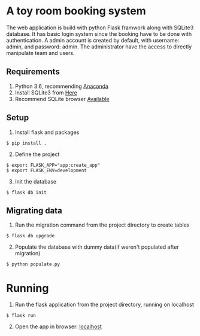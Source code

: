 A toy room booking system
=====
The web application is build with python Flask framwork along with SQLite3 database. It has basic login system since the booking have to be done with authentication. A admin account is created by default, with username: admin, and password: admin. The administrator have the access to directly manipulate team and users. 

## Requirements
1. Python 3.6, recommending [Anaconda](https://anaconda.org/anaconda/python)
2. Install SQLite3 from [Here](http://www.sqlite.org/download.html)
3. Recommend SQLite browser [Available](http://sqlitebrowser.org/)

## Setup
1. Install flask and packages
```
$ pip install .
```
2. Define the project
```
$ export FLASK_APP="app:create_app"
$ export FLASK_ENV=development
```

3. Init the database
```
$ flask db init
```

## Migrating data
1. Run the migration command from the project directory to create tables
```
$ flask db upgrade
```
2. Populate the database with dummy data(if weren't populated after migration)
```
$ python populate.py
```

# Running
1. Run the flask application from the project directory, running on localhost
```
$ flask run
```
2. Open the app in browser: [localhost](http://127.0.0.1:5000/)
